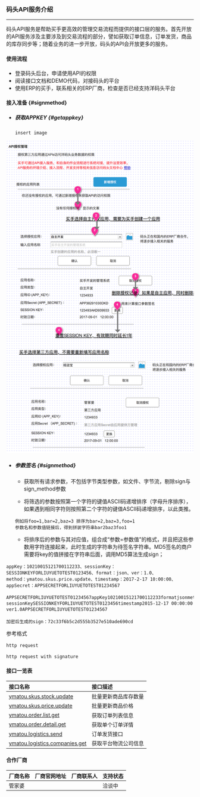 ### 码头API服务介绍

---

码头API服务是帮助买手更高效的管理交易流程而提供的接口层的服务。首先开放的API服务涉及主要涉及到交易流程的部分，譬如获取订单信息，订单发货，商品的库存同步等；随着业务的进一步开放，码头的API会开放更多的服务。

#### 使用流程

* 登录码头后台，申请使用API的权限
* 阅读接口文档和DEMO代码，对接码头的平台
* 使用ERP的买手，联系相关的ERP厂商，检查是否已经支持洋码头平台

#### 接入准备 {#signmethod}

* ##### 获取APPKEY {#getappkey}

  ```
  insert image
  ```

![](/openapi/images/getappkey.png)

* ##### 参数签名 {#signmethod}

  * 获取所有请求参数，不包括字节类型参数，如文件、字节流，剔除sign与sign\_method参数



  * 将筛选的参数按照第一个字符的键值ASCII码递增排序（字母升序排序），如果遇到相同字符则按照第二个字符的键值ASCII码递增排序，以此类推。

  ```
  例如将foo=1,bar=2,baz=3 排序为bar=2,baz=3,foo=1
  参数名和参数值链接后，得到拼装字符串bar2baz3foo1
  ```

  * 将排序后的参数与其对应值，组合成“参数=参数值”的格式，并且把这些参数用字符连接起来，此时生成的字符串为待签名字符串。MD5签名的商户需要将key的值拼接在字符串后面，调用MD5算法生成sign；

```
appKey：10210015121700112233、sessionKey：SESSIONKEYFORLIUYUETOTEST0123456、format：json、ver：1.0、
method：ymatou.skus.price.update、timestamp：2017-2-17 10:00:00、appSecret：APPSECRETFORLIUYUETOTEST01234567

APPSECRETFORLIUYUETOTEST01234567appKey10210015121700112233formatjsonmethodyhd.category.brands.get
sessionKeySESSIONKEYFORLIUYUETOTEST0123456timestamp2015-12-17 00:00:00
ver1.0APPSECRETFORLIUYUETOTEST01234567

加密后生成的sign：72c33f6b5c2d555b3527e510ade690cd
```

参考格式

```
http request
```

```
http request with signature
```

#### 接口一览表

| 接口名称 | 接口描述 |
| :--- | :--- |
| [ymatou.skus.stock.update](/openapi/updateproductstock.md) | 批量更新商品库存数量 |
| [ymatou.skus.price.update](/openapi/updateproductprice.md) | 批量更新商品价格 |
| [ymatou.order.list.get](/openapi/getorderlist.md) | 获取订单列表信息 |
| [ymatou.order.detail.get](/openapi/getorderdetail.md) | 获取单个订单详情 |
| [ymatou.logistics.send](/openapi/sendlogistics.md) | 订单发货接口 |
| [ymatou.logistics.companies.get](/openapi/getlogisticscompanies.md) | 获取平台物流公司信息 |

#### 合作厂商

| 厂商名称 | 厂商官网地址 | 厂商联系人 | 支持状态 |
| :--- | :--- | :--- | :--- |
| 管家婆 |  |  | 洽谈中 |



